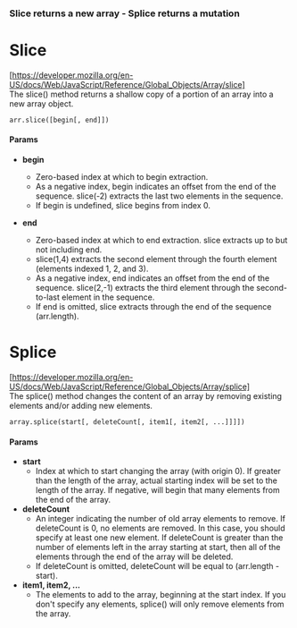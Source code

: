 ### Slice returns a new array - Splice returns a mutation

# Slice 
[https://developer.mozilla.org/en-US/docs/Web/JavaScript/Reference/Global_Objects/Array/slice]  
The slice() method returns a shallow copy of a portion of an array into a new array object.  

`arr.slice([begin[, end]])`
#### Params
  * **begin**
    * Zero-based index at which to begin extraction.
    * As a negative index, begin indicates an offset from the end of the sequence. slice(-2) extracts the last two elements in the sequence.
    * If begin is undefined, slice begins from index 0.

  * **end**
    * Zero-based index at which to end extraction. slice extracts up to but not including end.
    * slice(1,4) extracts the second element through the fourth element (elements indexed 1, 2, and 3).
    * As a negative index, end indicates an offset from the end of the sequence. slice(2,-1) extracts the third element through the second-to-last element in the sequence.
    * If end is omitted, slice extracts through the end of the sequence (arr.length).


# Splice 
[https://developer.mozilla.org/en-US/docs/Web/JavaScript/Reference/Global_Objects/Array/splice]  
The splice() method changes the content of an array by removing existing elements and/or adding new elements.  

`array.splice(start[, deleteCount[, item1[, item2[, ...]]]])`
#### Params  
  * **start** 
    * Index at which to start changing the array (with origin 0). If greater than the length of the array, actual starting index will be set to the length of the array. If negative, will begin that many elements from the end of the array.
  * **deleteCount**
    * An integer indicating the number of old array elements to remove. If deleteCount is 0, no elements are removed. In this case, you should specify at least one new element. If deleteCount is greater than the number of elements left in the array starting at start, then all of the elements through the end of the array will be deleted.
    * If deleteCount is omitted, deleteCount will be equal to (arr.length - start).
  * **item1, item2, ...**
    * The elements to add to the array, beginning at the start index. If you don't specify any elements, splice() will only remove elements from the array.
